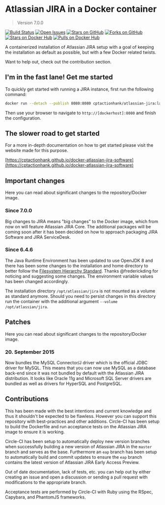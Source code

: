 # Atlassian JIRA in a Docker container

> Version 7.0.0

[![Build Status](https://img.shields.io/circleci/project/cptactionhank/docker-atlassian-jira-software/7.0.0.svg)](https://circleci.com/gh/cptactionhank/docker-atlassian-jira-software) [![Open Issues](https://img.shields.io/github/issues/cptactionhank/docker-atlassian-jira-software.svg)](https://github.com/cptactionhank/docker-atlassian-jira-software) [![Stars on GitHub](https://img.shields.io/github/stars/cptactionhank/docker-atlassian-jira-software.svg)](https://github.com/cptactionhank/docker-atlassian-jira-software) [![Forks on GitHub](https://img.shields.io/github/forks/cptactionhank/docker-atlassian-jira-software.svg)](https://github.com/cptactionhank/docker-atlassian-jira-software) [![Stars on Docker Hub](https://img.shields.io/docker/stars/cptactionhank/atlassian-jira-software.svg)](https://registry.hub.docker.com/u/cptactionhank/atlassian-jira-software) [![Pulls on Docker Hub](https://img.shields.io/docker/pulls/cptactionhank/atlassian-jira-software.svg)](https://registry.hub.docker.com/u/cptactionhank/atlassian-jira-software)

A containerized installation of Atlassian JIRA setup with a goal of keeping the installation as default as possible, but with a few Docker related twists.

Want to help out, check out the contribution section.

## I'm in the fast lane! Get me started

To quickly get started with running a JIRA instance, first run the following command:
```bash
docker run --detach --publish 8080:8080 cptactionhank/atlassian-jira:latest
```

Then use your browser to navigate to `http://[dockerhost]:8080` and finish the configuration.

## The slower road to get started

For a more in-depth documentation on how to get started please visit the website made for this purpose.

[https://cptactionhank.github.io/docker-atlassian-jira-software](https://cptactionhank.github.io/docker-atlassian-jira-software)

## Important changes

Here you can read about significant changes to the repository/Docker image.

### Since 7.0.0

Big changes to JIRA means "big changes" to the Docker image, which from now on will feature Atlassian JIRA Core. The additional packages will be coming soon after it has been decided on how to approach packaging JIRA Software and JIRA ServiceDesk.

### Since 6.4.6

The Java Runtime Environment has been updated to use OpenJDK 8 and there has been some changes to the installation and home directory to better follow the [Filesystem Hierarchy Standard](http://refspecs.linuxfoundation.org/FHS_3.0/fhs-3.0.txt). Thanks @frederickding for noticing and suggesting some changes. The environment variable values has been changed accordingly.

The installation directory `/opt/atlassian/jira` is not mounted as a volume as standard anymore. Should you need to persist changes in this directory run the container with the additional argument `--volume /opt/atlassian/jira`.

## Patches

Here you can read about significant changes to the repository/Docker image.

### 20. September 2015

Now bundles the MySQL Connector/J driver which is the official JDBC driver for MySQL. This means that you can now use MySQL as a database back-end since it was not bundled by default with the Atlassian JIRA distribution. It looks like Oracle 11g and Microsoft SQL Server drivers are bundled as well as drivers for HyperSQL and PostgreSQL.

## Contributions

This has been made with the best intentions and current knowledge and thus it shouldn't be expected to be flawless. However you can support this repository with best-practices and other additions. Circle-CI has been setup to build the Dockerfile and run acceptance tests on the Atlassian JIRA image to ensure it is working.

Circle-CI has been setup to automatically deploy new version branches when successfully building a new version of Atlassian JIRA in the `master` branch and serves as the base. Furthermore an `eap` branch has been setup to automatically build and commit updates to ensure the `eap` branch contains the latest version of Atlassian JIRA Early Access Preview.

Out of date documentation, lack of tests, etc. you can help out by either creating an issue and open a discussion or sending a pull request with modifications to the appropriate branch.

Acceptance tests are performed by Circle-CI with Ruby using the RSpec, Capybara, and PhantomJS frameworks.
